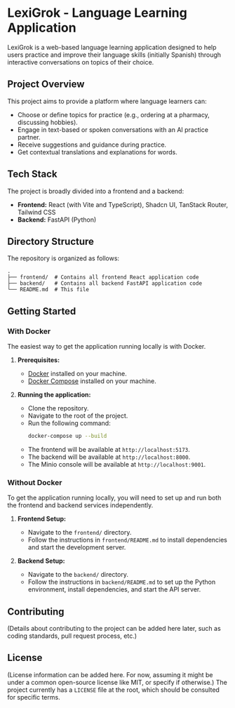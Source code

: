 # LexiGrok - Language Learning Application

LexiGrok is a web-based language learning application designed to help users practice and improve their language skills (initially Spanish) through interactive conversations on topics of their choice.

## Project Overview

This project aims to provide a platform where language learners can:
- Choose or define topics for practice (e.g., ordering at a pharmacy, discussing hobbies).
- Engage in text-based or spoken conversations with an AI practice partner.
- Receive suggestions and guidance during practice.
- Get contextual translations and explanations for words.

## Tech Stack

The project is broadly divided into a frontend and a backend:

-   **Frontend:** React (with Vite and TypeScript), Shadcn UI, TanStack Router, Tailwind CSS
-   **Backend:** FastAPI (Python)

## Directory Structure

The repository is organized as follows:

```
.
├── frontend/  # Contains all frontend React application code
├── backend/   # Contains all backend FastAPI application code
└── README.md  # This file
```

## Getting Started

### With Docker

The easiest way to get the application running locally is with Docker.

1.  **Prerequisites:**
    -   [Docker](httpshttps://docs.docker.com/get-docker/) installed on your machine.
    -   [Docker Compose](https://docs.docker.com/compose/install/) installed on your machine.

2.  **Running the application:**
    -   Clone the repository.
    -   Navigate to the root of the project.
    -   Run the following command:
        ```bash
        docker-compose up --build
        ```
    -   The frontend will be available at `http://localhost:5173`.
    -   The backend will be available at `http://localhost:8000`.
    -   The Minio console will be available at `http://localhost:9001`.

### Without Docker

To get the application running locally, you will need to set up and run both the frontend and backend services independently.

1.  **Frontend Setup:**
    -   Navigate to the `frontend/` directory.
    -   Follow the instructions in `frontend/README.md` to install dependencies and start the development server.

2.  **Backend Setup:**
    -   Navigate to the `backend/` directory.
    -   Follow the instructions in `backend/README.md` to set up the Python environment, install dependencies, and start the API server.

## Contributing

(Details about contributing to the project can be added here later, such as coding standards, pull request process, etc.)

## License

(License information can be added here. For now, assuming it might be under a common open-source license like MIT, or specify if otherwise.)
The project currently has a `LICENSE` file at the root, which should be consulted for specific terms.
